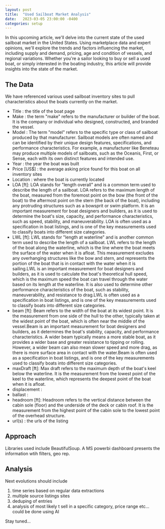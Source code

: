 ```yaml
---
layout: post
title:  "Used Sailboat Market Analysis"
date:   2023-03-05 23:00:00 -0400
categories: setup
---
```


In this upcoming article, we'll delve into the current state of the used sailboat market in the United States. Using marketplace data and expert opinions, we'll explore the trends and factors influencing the market, including supply and demand, pricing, age and condition of vessels, and regional variations. Whether you're a sailor looking to buy or sell a used boat, or simply interested in the boating industry, this article will provide insights into the state of the market.

## The Data

We have referenced various used sailboat inventory sites to pull characteristics about the boats currently on the market. 

- Title : the title of the boat page
- Make : the term "make" refers to the manufacturer or builder of the boat. It is the company or individual who designed, constructed, and branded the vessel. 
- Model : The term "model" refers to the specific type or class of sailboat produced by that manufacturer. Sailboat models are often named and can be identified by their unique design features, specifications, and performance characteristics. For example, a manufacturer like Beneteau may produce multiple models of sailboats, such as the Oceanis, First, or Sense, each with its own distinct features and intended use.
- Year : the year the boat was built
- Price [US$] : the average asking price found for this boat on all inventory sites 
- Location : where the boat is currently located
- LOA [ft]: LOA stands for "length overall" and is a common term used to describe the length of a sailboat. LOA refers to the maximum length of the boat, measured from the foremost point on the bow (the front of the boat) to the aftermost point on the stern (the back of the boat), including any protruding structures such as a bowsprit or swim platform. It is an important measurement for boat designers and builders, as it is used to determine the boat's size, capacity, and performance characteristics, such as speed, stability, and maneuverability. LOA is often used as a specification in boat listings, and is one of the key measurements used to classify boats into different size categories.
- LWL [ft]: LWL stands for "length at waterline" and is another common term used to describe the length of a sailboat. LWL refers to the length of the boat along the waterline, which is the line where the boat meets the surface of the water when it is afloat. This measurement excludes any overhanging structures like the bow and stern, and represents the portion of the boat that is in contact with the water when it is sailing.LWL is an important measurement for boat designers and builders, as it is used to calculate the boat's theoretical hull speed, which is the maximum speed the boat can travel through the water based on its length at the waterline. It is also used to determine other performance characteristics of the boat, such as stability, maneuverability, and resistance to drag.LWL is often used as a specification in boat listings, and is one of the key measurements used to classify boats into different size categories.
- beam [ft]: Beam refers to the width of the boat at its widest point. It is the measurement from one side of the hull to the other, typically taken at the widest point of the boat, which is often near the middle of the vessel.Beam is an important measurement for boat designers and builders, as it determines the boat's stability, capacity, and performance characteristics. A wider beam typically means a more stable boat, as it provides a wider base and greater resistance to tipping or rolling. However, a wider beam can also mean slower speed and more drag, as there is more surface area in contact with the water.Beam is often used as a specification in boat listings, and is one of the key measurements used to classify boats into different size categories.
- maxDraft [ft]: Max draft refers to the maximum depth of the boat's keel below the waterline. It is the measurement from the lowest point of the keel to the waterline, which represents the deepest point of the boat when it is afloat.
- displacement : 
- ballast : 
- headroom [ft]: Headroom refers to the vertical distance between the cabin sole (floor) and the underside of the deck or cabin roof. It is the measurement from the highest point of the cabin sole to the lowest point of the overhead structure.
 - url(s) : the urls of the listing

   
## Approach

Libraries used include BeautifulSoup. A MS powerbi dashboard presents the information wtih filters, geo rep.
 

## Analysis

 Next evolutions should include 
 1. time series based on regular data extractions
 2. multiple source listings sites
 3. deduping of entries
 4. analysis of most likely t sell in a specific category, price range etc... could be done using AI

Stay tuned...



